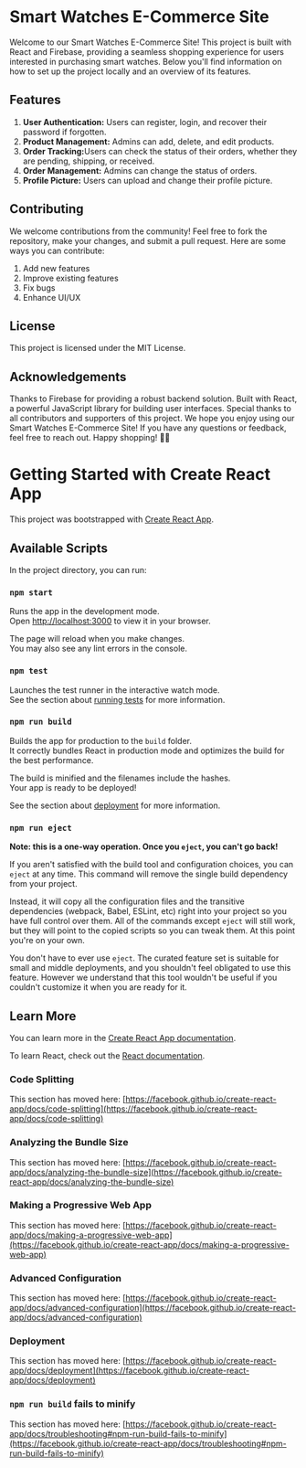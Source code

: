 # Smart Watches E-Commerce Site
Welcome to our Smart Watches E-Commerce Site! This project is built with React and Firebase, providing a seamless shopping experience for users interested in purchasing smart watches. Below you'll find information on how to set up the project locally and an overview of its features.

## Features

<ol>
<li><b>User Authentication:</b> Users can register, login, and recover their password if forgotten.</li>
<li><b>Product Management:</b> Admins can add, delete, and edit products.</li>
<li><b>Order Tracking:</b>Users can check the status of their orders, whether they are pending, shipping, or received.</li>
<li><b>Order Management:</b> Admins can change the status of orders.</li>
<li><b>Profile Picture:</b> Users can upload and change their profile picture.</li>
</ol>

## Contributing
We welcome contributions from the community! Feel free to fork the repository, make your changes, and submit a pull request. Here are some ways you can contribute:

<ol>
<li>Add new features</li>
<li>Improve existing features</li>
<li>Fix bugs</li>
<li>Enhance UI/UX</li>
</ol>

## License
This project is licensed under the MIT License.

## Acknowledgements
Thanks to Firebase for providing a robust backend solution.
Built with React, a powerful JavaScript library for building user interfaces.
Special thanks to all contributors and supporters of this project.
We hope you enjoy using our Smart Watches E-Commerce Site! If you have any questions or feedback, feel free to reach out. Happy shopping! 🛒✨












# Getting Started with Create React App

This project was bootstrapped with [Create React App](https://github.com/facebook/create-react-app).

## Available Scripts

In the project directory, you can run:

### `npm start`

Runs the app in the development mode.\
Open [http://localhost:3000](http://localhost:3000) to view it in your browser.

The page will reload when you make changes.\
You may also see any lint errors in the console.

### `npm test`

Launches the test runner in the interactive watch mode.\
See the section about [running tests](https://facebook.github.io/create-react-app/docs/running-tests) for more information.

### `npm run build`

Builds the app for production to the `build` folder.\
It correctly bundles React in production mode and optimizes the build for the best performance.

The build is minified and the filenames include the hashes.\
Your app is ready to be deployed!

See the section about [deployment](https://facebook.github.io/create-react-app/docs/deployment) for more information.

### `npm run eject`

**Note: this is a one-way operation. Once you `eject`, you can't go back!**

If you aren't satisfied with the build tool and configuration choices, you can `eject` at any time. This command will remove the single build dependency from your project.

Instead, it will copy all the configuration files and the transitive dependencies (webpack, Babel, ESLint, etc) right into your project so you have full control over them. All of the commands except `eject` will still work, but they will point to the copied scripts so you can tweak them. At this point you're on your own.

You don't have to ever use `eject`. The curated feature set is suitable for small and middle deployments, and you shouldn't feel obligated to use this feature. However we understand that this tool wouldn't be useful if you couldn't customize it when you are ready for it.

## Learn More

You can learn more in the [Create React App documentation](https://facebook.github.io/create-react-app/docs/getting-started).

To learn React, check out the [React documentation](https://reactjs.org/).

### Code Splitting

This section has moved here: [https://facebook.github.io/create-react-app/docs/code-splitting](https://facebook.github.io/create-react-app/docs/code-splitting)

### Analyzing the Bundle Size

This section has moved here: [https://facebook.github.io/create-react-app/docs/analyzing-the-bundle-size](https://facebook.github.io/create-react-app/docs/analyzing-the-bundle-size)

### Making a Progressive Web App

This section has moved here: [https://facebook.github.io/create-react-app/docs/making-a-progressive-web-app](https://facebook.github.io/create-react-app/docs/making-a-progressive-web-app)

### Advanced Configuration

This section has moved here: [https://facebook.github.io/create-react-app/docs/advanced-configuration](https://facebook.github.io/create-react-app/docs/advanced-configuration)

### Deployment

This section has moved here: [https://facebook.github.io/create-react-app/docs/deployment](https://facebook.github.io/create-react-app/docs/deployment)

### `npm run build` fails to minify

This section has moved here: [https://facebook.github.io/create-react-app/docs/troubleshooting#npm-run-build-fails-to-minify](https://facebook.github.io/create-react-app/docs/troubleshooting#npm-run-build-fails-to-minify)
